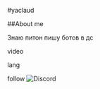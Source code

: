 #yaclaud

##About me

Знаю питон пишу ботов в дс


video

lang


follow
![Discord](https://img.shields.io/discord/681216134854475816?label=Discord&logo=Discord&logoColor=white)